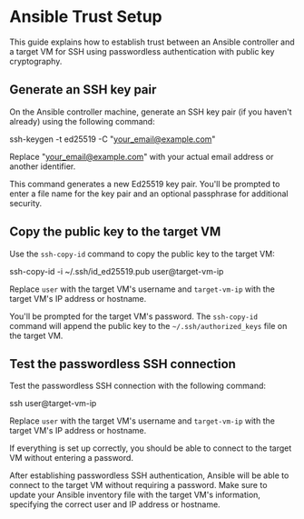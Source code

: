 # Ansible Trust Setup

This guide explains how to establish trust between an Ansible controller and a target VM for SSH using passwordless authentication with public key cryptography.

## Generate an SSH key pair

On the Ansible controller machine, generate an SSH key pair (if you haven't already) using the following command:

ssh-keygen -t ed25519 -C "your_email@example.com"

Replace "your_email@example.com" with your actual email address or another identifier.

This command generates a new Ed25519 key pair. You'll be prompted to enter a file name for the key pair and an optional passphrase for additional security.

## Copy the public key to the target VM

Use the `ssh-copy-id` command to copy the public key to the target VM:

ssh-copy-id -i ~/.ssh/id_ed25519.pub user@target-vm-ip

Replace `user` with the target VM's username and `target-vm-ip` with the target VM's IP address or hostname.

You'll be prompted for the target VM's password. The `ssh-copy-id` command will append the public key to the `~/.ssh/authorized_keys` file on the target VM.

## Test the passwordless SSH connection

Test the passwordless SSH connection with the following command:

ssh user@target-vm-ip

Replace `user` with the target VM's username and `target-vm-ip` with the target VM's IP address or hostname.

If everything is set up correctly, you should be able to connect to the target VM without entering a password.

After establishing passwordless SSH authentication, Ansible will be able to connect to the target VM without requiring a password. Make sure to update your Ansible inventory file with the target VM's information, specifying the correct user and IP address or hostname.
